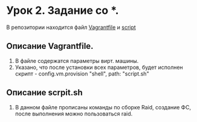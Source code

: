 # Урок 2. Задание со *.
В репозитории находится файл [Vagrantfile](Vagrantfile) и [script](script.sh)
## Описание Vagrantfile.
1. В файле содержатся параметры вирт. машины.
2. Указано, что после установки всех параметров, будет исполнен скрипт - config.vm.provision "shell", path: "script.sh"
## Описание scrpit.sh
1. В данном файле прописаны команды по сборке Raid, создание ФС, после выполнения можно пользоваться raid.

